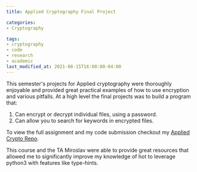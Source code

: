 ```yaml
---
title: Applied Cryptography Final Project

categories:
- Cryptography

tags:
- cryptography
- code
- research
- academic
last_modified_at: 2021-08-15T16:00:00-04:00
---
```


This semester's projects for Applied cryptography were thoroughly enjoyable and provided great practical examples of how to use encryption and various pitfalls. At a high level the final projects was to build a program that:
1. Can encrypt or decrypt individual files, using a password. 
2. Can allow you to search for keywords in encrypted files.

To view the full assignment and my code submission checkout my [Applied Crypto Repo](https://github.com/ig596/AppliedCrypto/tree/final-submission/project).


This course and the TA Miroslav were able to provide great resources that allowed me to significantly improve my knowledge of hot to leverage python3 with features like type-hints. 

